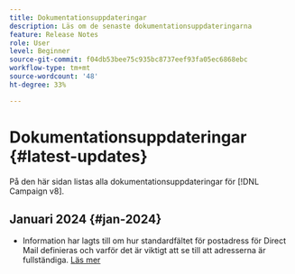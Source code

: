 ```yaml
---
title: Dokumentationsuppdateringar
description: Läs om de senaste dokumentationsuppdateringarna
feature: Release Notes
role: User
level: Beginner
source-git-commit: f04db53bee75c935bc8737eef93fa05ec6868ebc
workflow-type: tm+mt
source-wordcount: '48'
ht-degree: 33%

---
```



# Dokumentationsuppdateringar {#latest-updates}

På den här sidan listas alla dokumentationsuppdateringar för [!DNL Campaign v8].

## Januari 2024 {#jan-2024}

* Information har lagts till om hur standardfältet för postadress för Direct Mail definieras och varför det är viktigt att se till att adresserna är fullständiga. [Läs mer](../send/direct-mail.md)
